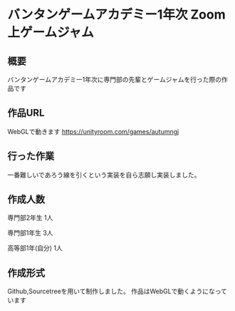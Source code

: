 # バンタンゲームアカデミー1年次 Zoom上ゲームジャム
## 概要
バンタンゲームアカデミー1年次に専門部の先輩とゲームジャムを行った際の作品です
## 作品URL
WebGLで動きます
https://unityroom.com/games/autumngj
## 行った作業
一番難しいであろう線を引くという実装を自ら志願し実装しました。
## 作成人数　
 専門部2年生 1人
 
 専門部1年生 3人
 
 高等部1年(自分) 1人
 
## 作成形式
Github,Sourcetreeを用いて制作しました。
作品はWebGLで動くようになっています
